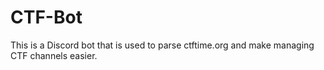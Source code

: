 # CTF-Bot
This is a Discord bot that is used to parse ctftime.org and make managing CTF channels easier.
